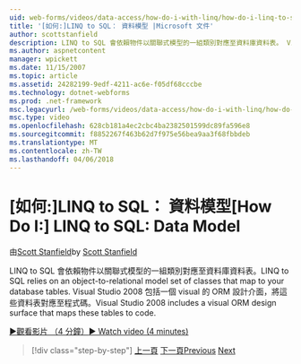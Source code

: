 ```yaml
---
uid: web-forms/videos/data-access/how-do-i-with-linq/how-do-i-linq-to-sql-data-model
title: '[如何:]LINQ to SQL： 資料模型 |Microsoft 文件'
author: scottstanfield
description: LINQ to SQL 會依賴物件以關聯式模型的一組類別對應至資料庫資料表。 Visual Studio 2008 包括 visual ORM 設計介面...
ms.author: aspnetcontent
manager: wpickett
ms.date: 11/15/2007
ms.topic: article
ms.assetid: 24282199-9edf-4211-ac6e-f05df68cccbe
ms.technology: dotnet-webforms
ms.prod: .net-framework
msc.legacyurl: /web-forms/videos/data-access/how-do-i-with-linq/how-do-i-linq-to-sql-data-model
msc.type: video
ms.openlocfilehash: 628cb181a4ec2cbc4ba2382501599dc89fa596e8
ms.sourcegitcommit: f8852267f463b62d7f975e56bea9aa3f68fbbdeb
ms.translationtype: MT
ms.contentlocale: zh-TW
ms.lasthandoff: 04/06/2018
---
```

<a name="how-do-i-linq-to-sql-data-model"></a><span data-ttu-id="c85cf-104">[如何:]LINQ to SQL： 資料模型</span><span class="sxs-lookup"><span data-stu-id="c85cf-104">[How Do I:] LINQ to SQL: Data Model</span></span>
====================
<span data-ttu-id="c85cf-105">由[Scott Stanfield](https://github.com/scottstanfield)</span><span class="sxs-lookup"><span data-stu-id="c85cf-105">by [Scott Stanfield](https://github.com/scottstanfield)</span></span>

<span data-ttu-id="c85cf-106">LINQ to SQL 會依賴物件以關聯式模型的一組類別對應至資料庫資料表。</span><span class="sxs-lookup"><span data-stu-id="c85cf-106">LINQ to SQL relies on an object-to-relational model set of classes that map to your database tables.</span></span> <span data-ttu-id="c85cf-107">Visual Studio 2008 包括一個 visual 的 ORM 設計介面，將這些資料表對應至程式碼。</span><span class="sxs-lookup"><span data-stu-id="c85cf-107">Visual Studio 2008 includes a visual ORM design surface that maps these tables to code.</span></span>

[<span data-ttu-id="c85cf-108">&#9654;觀看影片 （4 分鐘）</span><span class="sxs-lookup"><span data-stu-id="c85cf-108">&#9654; Watch video (4 minutes)</span></span>](https://channel9.msdn.com/Blogs/ASP-NET-Site-Videos/how-do-i-linq-to-sql-data-model)

> [!div class="step-by-step"]
> <span data-ttu-id="c85cf-109">[上一頁](how-do-i-linq-to-sql-overview.md)
> [下一頁](how-do-i-linq-to-sql-querying-the-database.md)</span><span class="sxs-lookup"><span data-stu-id="c85cf-109">[Previous](how-do-i-linq-to-sql-overview.md)
[Next](how-do-i-linq-to-sql-querying-the-database.md)</span></span>
